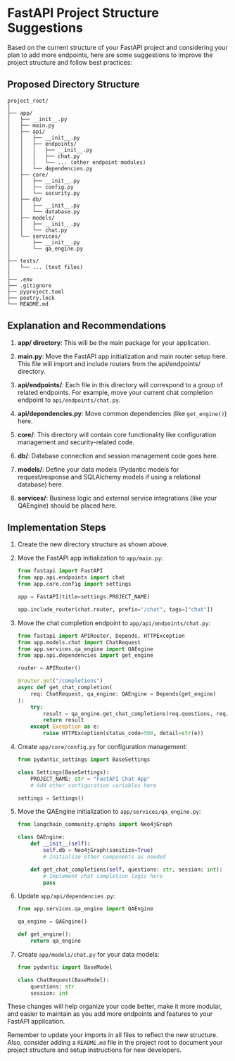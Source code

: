 # FastAPI Project Structure Suggestions

Based on the current structure of your FastAPI project and considering your plan to add more endpoints, here are some suggestions to improve the project structure and follow best practices:

## Proposed Directory Structure

```
project_root/
│
├── app/
│   ├── __init__.py
│   ├── main.py
│   ├── api/
│   │   ├── __init__.py
│   │   ├── endpoints/
│   │   │   ├── __init__.py
│   │   │   ├── chat.py
│   │   │   └── ... (other endpoint modules)
│   │   └── dependencies.py
│   ├── core/
│   │   ├── __init__.py
│   │   ├── config.py
│   │   └── security.py
│   ├── db/
│   │   ├── __init__.py
│   │   └── database.py
│   ├── models/
│   │   ├── __init__.py
│   │   └── chat.py
│   └── services/
│       ├── __init__.py
│       └── qa_engine.py
│
├── tests/
│   └── ... (test files)
│
├── .env
├── .gitignore
├── pyproject.toml
├── poetry.lock
└── README.md
```

## Explanation and Recommendations

1. **app/ directory**: This will be the main package for your application.

2. **main.py**: Move the FastAPI app initialization and main router setup here. This file will import and include routers from the api/endpoints/ directory.

3. **api/endpoints/**: Each file in this directory will correspond to a group of related endpoints. For example, move your current chat completion endpoint to `api/endpoints/chat.py`.

4. **api/dependencies.py**: Move common dependencies (like `get_engine()`) here.

5. **core/**: This directory will contain core functionality like configuration management and security-related code.

6. **db/**: Database connection and session management code goes here.

7. **models/**: Define your data models (Pydantic models for request/response and SQLAlchemy models if using a relational database) here.

8. **services/**: Business logic and external service integrations (like your QAEngine) should be placed here.

## Implementation Steps

1. Create the new directory structure as shown above.

2. Move the FastAPI app initialization to `app/main.py`:

   ```python
   from fastapi import FastAPI
   from app.api.endpoints import chat
   from app.core.config import settings

   app = FastAPI(title=settings.PROJECT_NAME)

   app.include_router(chat.router, prefix="/chat", tags=["chat"])
   ```

3. Move the chat completion endpoint to `app/api/endpoints/chat.py`:

   ```python
   from fastapi import APIRouter, Depends, HTTPException
   from app.models.chat import ChatRequest
   from app.services.qa_engine import QAEngine
   from app.api.dependencies import get_engine

   router = APIRouter()

   @router.get("/completions")
   async def get_chat_completion(
       req: ChatRequest, qa_engine: QAEngine = Depends(get_engine)
   ):
       try:
           result = qa_engine.get_chat_completions(req.questions, req.session)
           return result
       except Exception as e:
           raise HTTPException(status_code=500, detail=str(e))
   ```

4. Create `app/core/config.py` for configuration management:

   ```python
   from pydantic_settings import BaseSettings

   class Settings(BaseSettings):
       PROJECT_NAME: str = "FastAPI Chat App"
       # Add other configuration variables here

   settings = Settings()
   ```

5. Move the QAEngine initialization to `app/services/qa_engine.py`:

   ```python
   from langchain_community.graphs import Neo4jGraph

   class QAEngine:
       def __init__(self):
           self.db = Neo4jGraph(sanitize=True)
           # Initialize other components as needed

       def get_chat_completions(self, questions: str, session: int):
           # Implement chat completion logic here
           pass
   ```

6. Update `app/api/dependencies.py`:

   ```python
   from app.services.qa_engine import QAEngine

   qa_engine = QAEngine()

   def get_engine():
       return qa_engine
   ```

7. Create `app/models/chat.py` for your data models:

   ```python
   from pydantic import BaseModel

   class ChatRequest(BaseModel):
       questions: str
       session: int
   ```

These changes will help organize your code better, make it more modular, and easier to maintain as you add more endpoints and features to your FastAPI application.

Remember to update your imports in all files to reflect the new structure. Also, consider adding a `README.md` file in the project root to document your project structure and setup instructions for new developers.